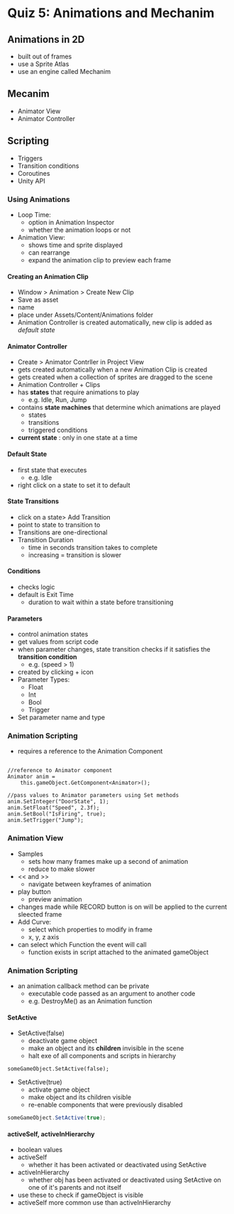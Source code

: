 # Quiz 5: Animations and Mechanim

## Animations in 2D
- built out of frames
- use a Sprite Atlas
- use an engine called Mechanim

## Mecanim
- Animator View 
- Animator Controller

## Scripting
- Triggers
- Transition conditions
- Coroutines
- Unity API

### Using Animations
- Loop Time:
	- option in Animation Inspector
	- whether the animation loops or not
- Animation View:
	- shows time and sprite displayed
	- can rearrange
	- expand the animation clip to preview each frame

#### Creating an Animation Clip
- Window > Animation > Create New Clip
- Save as asset
- name
- place under Assets/Content/Animations folder
- Animation Controller is created automatically, new clip is added as *default state*

#### Animator Controller
- Create > Animator Contrller in Project View
- gets created automatically when a new Animation Clip is created
- gets created when a collection of sprites are dragged to the scene
- Animation Controller + Clips
- has **states** that require animations to play
	- e.g. Idle, Run, Jump
- contains **state machines** that determine which animations are played
	- states
	- transitions
	- triggered conditions
- **current state** : only in one state at a time

#### Default State
- first state that executes
	- e.g. Idle
- right click on a state to set it to default

#### State Transitions
- click on a state> Add Transition
- point to state to transition to
- Transitions are one-directional
- Transition Duration
	- time in seconds transition takes to complete
	- increasing = transition is slower

#### Conditions
- checks logic
- default is Exit Time
	- duration to wait within a state before transitioning

#### Parameters
- control animation states
- get values from script code
- when parameter changes, state transition checks if it satisfies the **transition condition**
	- e.g. (speed > 1)
- created by clicking + icon
- Parameter Types:
	- Float
	- Int
	- Bool
	- Trigger
- Set parameter name and type

### Animation Scripting
- requires a reference to the Animation Component

```Csharp

//reference to Animator component
Animator anim =
	this.gameObject.GetComponent<Animator>();

//pass values to Animator parameters using Set methods
anim.SetInteger("DoorState", 1);
anim.SetFloat("Speed", 2.3f);
anim.SetBool("IsFiring", true);
anim.SetTrigger("Jump");

```

### Animation View
- Samples
	- sets how many frames make up a second of animation
	- reduce to make slower
- << and >>
	- navigate between keyframes of animation
- play button
	- preview animation
- changes made while RECORD button is on will be applied to the current sleected frame
- Add Curve:
	- select which properties to modify in frame
	- x, y, z axis
- can select which Function the event will call
	- function exists in script attached to the animated gameObject

### Animation Scripting
- an animation callback method can be private
	- executable code passed as an argument to another code
	- e.g. DestroyMe() as an Animation function


#### SetActive
- SetActive(false)
	- deactivate game object
	- make an object and its **children** invisible in the scene
	- halt exe of all components and scripts in hierarchy
```cSharp
someGameObject.SetActive(false);
```
- SetActive(true)
	- activate game object
	- make object and its children visible
	- re-enable components that were previously disabled
```csharp
someGameObject.SetActive(true);
```

#### activeSelf, activeInHierarchy
- boolean values
- activeSelf
	- whether it has been activated or deactivated using SetActive
- activeInHierarchy
	- whether obj has been activated or deactivated using SetActive on one of it's parents and not itself
- use these to check if gameObject is visible
- activeSelf more common use than activeInHierarchy


